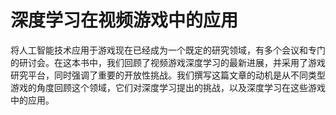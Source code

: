 # 深度学习在视频游戏中的应用

将人工智能技术应用于游戏现在已经成为一个既定的研究领域，有多个会议和专门的研讨会。在这本书中，我们回顾了视频游戏深度学习的最新进展，并采用了游戏研究平台，同时强调了重要的开放性挑战。我们撰写这篇文章的动机是从不同类型游戏的角度回顾这个领域，它们对深度学习提出的挑战，以及深度学习在这些游戏中的应用。

